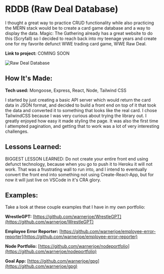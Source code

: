 # RDDB (Raw Deal Database)
I thought a great way to practice CRUD functionality while also practicing the MERN stack would be to create a card game database and a way to display the data. Magic: The Gathering already has a great website to do this (Scryfall) so I decided to reach back into my teenage years and create one for my favorite defunct WWE trading card game, WWE Raw Deal.

**Link to project:** COMING SOON

![Raw Deal Database](https://joewarner.rocks/images/rddb.png)


## How It's Made:

**Tech used:** Mongoose, Express, React, Node, Tailwind CSS

I started by just creating a basic API server which would return the card data in JSON format, and decided to build a front end on top of it that took the data and converted it to something that looks like the real card.  I chose TailwindCSS because I was very curious about trying the library out. I greatly enjoyed how easy it made styling the page.  It was also the first time I attempted pagination, and getting that to work was a lot of very interesting challenges.  

## Lessons Learned:

BIGGEST LESSON LEARNED: Do not create your entire front end using defunct technology, because when you go to push it to Heroku it will not work.  That was a frustrating wall to run into, and I intend to eventually convert the front end into something not using Create-React-App, but for now it will just live on VSCode in it's CRA glory.

## Examples:
Take a look at these couple examples that I have in my own portfolio:

**WrestleGPT:** [https://github.com/warnerjoe/WrestleGPT](https://github.com/warnerjoe/WrestleGPT)

**Employee Error Reporter:** [https://github.com/warnerjoe/employee-error-reporter](https://github.com/warnerjoe/employee-error-reporter)

**Node Portfolio:** [https://github.com/warnerjoe/nodeportfolio](https://github.com/warnerjoe/nodeportfolio)

**Goal App:** [https://github.com/warnerjoe/gpg](https://github.com/warnerjoe/gpg)
